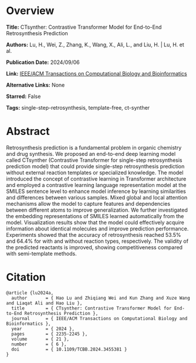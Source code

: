 # Overview
**Title:**
CTsynther: Contrastive Transformer Model for End-to-End Retrosynthesis Prediction

**Authors:**
Lu, H., Wei, Z., Zhang, K., Wang, X., Ali, L., and Liu, H. |
Lu, H. et al.

**Publication Date:**
2024/09/06

**Link:**
[IEEE/ACM Transactions on Computational Biology and Bioinformatics](https://ieeexplore.ieee.org/document/10668817)

**Alternative Links:**
None

**Starred:**
False

**Tags:**
single-step-retrosynthesis, template-free, ct-synther


# Abstract
Retrosynthesis prediction is a fundamental problem in organic chemistry and drug synthesis.
We proposed an end-to-end deep learning model called CTsynther (Contrastive Transformer for single-step retrosynthesis prediction model) that could provide single-step retrosynthesis prediction without external reaction templates or specialized knowledge.
The model introduced the concept of contrastive learning in Transformer architecture and employed a contrastive learning language representation model at the SMILES sentence level to enhance model inference by learning similarities and differences between various samples.
Mixed global and local attention mechanisms allow the model to capture features and dependencies between different atoms to improve generalization.
We further investigated the embedding representations of SMILES learned automatically from the model.
Visualization results show that the model could effectively acquire information about identical molecules and improve prediction performance.
Experiments showed that the accuracy of retrosynthesis reached 53.5% and 64.4% for with and without reaction types, respectively.
The validity of the predicted reactants is improved, showing competitiveness compared with semi-template methods.


# Citation
```
@article {lu2024a,
  author       = { Hao Lu and Zhiqiang Wei and Kun Zhang and Xuze Wang and Liaqat Ali and Hao Liu },
  title        = { CTsynther: Contrastive Transformer Model for End-to-End Retrosynthesis Prediction },
  journal      = { IEEE/ACM Transactions on Computational Biology and Bioinformatics },
  year         = { 2024 },
  pages        = { 2235-2245 },
  volume       = { 21 },
  number       = { 6 },
  doi          = { 10.1109/TCBB.2024.3455381 }
}
```
